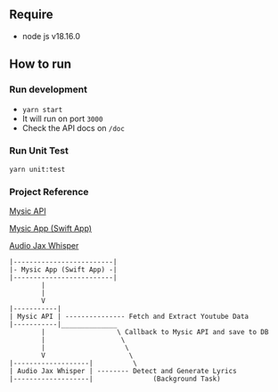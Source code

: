 ## Require
- node js v18.16.0

## How to run

### Run development
- `yarn start`
- It will run on port `3000`
- Check the API docs on `/doc`

### Run Unit Test
`yarn unit:test`


### Project Reference

[Mysic API](https://github.com/yusrilsabir22/mysic-api)

[Mysic App (Swift App)](https://github.com/yusrilsabir22/MysicApp)

[Audio Jax Whisper](https://github.com/yusrilsabir22/audio_jax_whisper)

```
|-------------------------|
|- Mysic App (Swift App) -|
|-------------------------|
        |
        |
        V
|-----------|
| Mysic API | --------------- Fetch and Extract Youtube Data
|-----------|______________
        |                  \ Callback to Mysic API and save to DB
        |                   \
        |                    \
        V                     \ 
|-------------------|          \ 
| Audio Jax Whisper | -------- Detect and Generate Lyrics
|-------------------|               (Background Task)
```